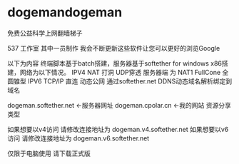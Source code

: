 # dogemandogeman


免费公益科学上网翻墙梯子


 537 工作室 其中一员制作
我会不断更新这些软件让您可以更好的浏览Google

以下为内容
终端脚本基于batch搭建，服务器基于softether for windows x86搭建，网络为以下情况。
IPV4 NAT 打洞 UDP穿透 服务器端 为 NAT1 FullCone 全圆锥型
IPV6 TCP/IP 直连 动态公网 通过softether.net DDNS动态域名解析绑定到域名

dogeman.softether.net <-服务器网址
dogeman.cpolar.cn <-我的网站 资源分享类型

如果想要以v4访问 请修改连接地址为 dogeman.v4.softether.net
如果想要以v6访问 请修改连接地址为 dogeman.v6.softether.net

仅限于电脑使用  请下载正式版
